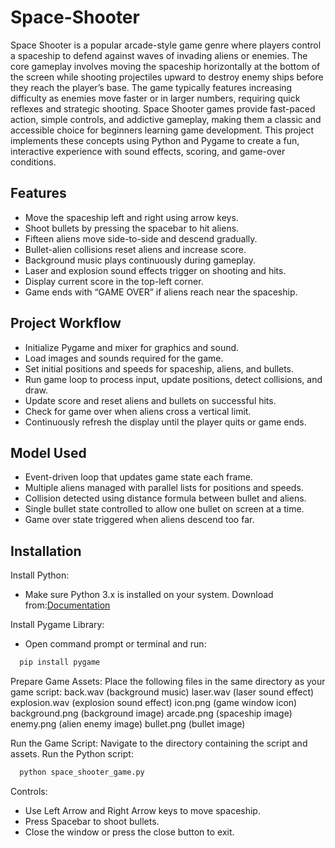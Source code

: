 # Space-Shooter
Space Shooter is a popular arcade-style game genre where players control a spaceship to defend against waves of invading aliens or enemies. The core gameplay involves moving the spaceship horizontally at the bottom of the screen while shooting projectiles upward to destroy enemy ships before they reach the player’s base. The game typically features increasing difficulty as enemies move faster or in larger numbers, requiring quick reflexes and strategic shooting. Space Shooter games provide fast-paced action, simple controls, and addictive gameplay, making them a classic and accessible choice for beginners learning game development. This project implements these concepts using Python and Pygame to create a fun, interactive experience with sound effects, scoring, and game-over conditions.

## Features
- Move the spaceship left and right using arrow keys.
- Shoot bullets by pressing the spacebar to hit aliens.
- Fifteen aliens move side-to-side and descend gradually.
- Bullet-alien collisions reset aliens and increase score.
- Background music plays continuously during gameplay.
- Laser and explosion sound effects trigger on shooting and hits.
- Display current score in the top-left corner.
- Game ends with “GAME OVER” if aliens reach near the spaceship.

## Project Workflow
- Initialize Pygame and mixer for graphics and sound.
- Load images and sounds required for the game.
- Set initial positions and speeds for spaceship, aliens, and bullets.
- Run game loop to process input, update positions, detect collisions, and draw.
- Update score and reset aliens and bullets on successful hits.
- Check for game over when aliens cross a vertical limit.
- Continuously refresh the display until the player quits or game ends.

## Model Used
- Event-driven loop that updates game state each frame.
- Multiple aliens managed with parallel lists for positions and speeds.
- Collision detected using distance formula between bullet and aliens.
- Single bullet state controlled to allow one bullet on screen at a time.
- Game over state triggered when aliens descend too far.

## Installation
Install Python:
- Make sure Python 3.x is installed on your system.
Download from:[Documentation](https://www.python.org/downloads/)

Install Pygame Library:
- Open command prompt or terminal and run:
```bash
  pip install pygame
```

Prepare Game Assets:
Place the following files in the same directory as your game script:
back.wav (background music)
laser.wav (laser sound effect)
explosion.wav (explosion sound effect)
icon.png (game window icon)
background.png (background image)
arcade.png (spaceship image)
enemy.png (alien enemy image)
bullet.png (bullet image)

Run the Game Script:
Navigate to the directory containing the script and assets.
Run the Python script:
```bash
  python space_shooter_game.py
```

Controls:
- Use Left Arrow and Right Arrow keys to move spaceship.
- Press Spacebar to shoot bullets.
- Close the window or press the close button to exit.


  
